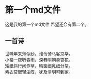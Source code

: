 # 第一个md文件
这是我的第一个md文件
希望还会有第二个。
## 一首诗
世味年来薄似纱，谁令骑马客京华。
<br>小楼一夜听春雨，深巷眀朝卖杏花。
<br>矮纸斜行闲作草，晴窗细乳细分茶。
<br>素衣莫起轻尘叹，犹及清明可到家。